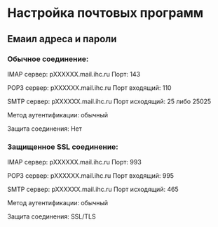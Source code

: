 # Настройка почтовых программ

## Емаил адреса и пароли


### Обычное соединение:

IMAP сервер: pXXXXXX.mail.ihc.ru
Порт: 143

POP3 сервер: pXXXXXX.mail.ihc.ru
Порт входящий: 110

SMTP сервер: pXXXXXX.mail.ihc.ru
Порт исходящий: 25 либо 25025

Метод аутентификации: обычный

Защита соединения: Нет

### Защищенное SSL соединение:

IMAP сервер: pXXXXXX.mail.ihc.ru
Порт: 993

POP3 сервер: pXXXXXX.mail.ihc.ru
Порт входящий: 995

SMTP сервер: pXXXXXX.mail.ihc.ru
Порт исходящий: 465

Метод аутентификации: обычный

Защита соединения: SSL/TLS

